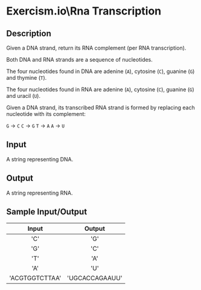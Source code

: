 # Exercism.io\Rna Transcription

## Description

Given a DNA strand, return its RNA complement (per RNA transcription).

Both DNA and RNA strands are a sequence of nucleotides.

The four nucleotides found in DNA are adenine (`A`), cytosine (`C`), guanine (`G`) and thymine (`T`).

The four nucleotides found in RNA are adenine (`A`), cytosine (`C`), guanine (`G`) and uracil (`U`).

Given a DNA strand, its transcribed RNA strand is formed by replacing each nucleotide with its complement:

`G` -> `C`
`C` -> `G`
`T` -> `A`
`A` -> `U`

## Input

A string representing DNA.

## Output

A string representing RNA.

## Sample Input/Output

|Input|Output|
|:-:|:-:|
|'C'|'G'|
|'G'|'C'|
|'T'|'A'|
|'A'|'U'|
|'ACGTGGTCTTAA'|'UGCACCAGAAUU'|